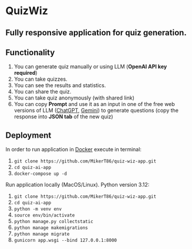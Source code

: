# QuizWiz

## Fully responsive application for quiz generation. 

## Functionality
1. You can generate quiz manually or using LLM (**OpenAI API key required**)
2. You can take quizzes.
3. You can see the results and statistics.
4. You can share the quiz.
5. You can take quiz anonymously (with shared link)
6. You can copy **Prompt** and use it as an input in one of the free web versions of LLM ([ChatGPT](https://chat.openai.com/), [Gemini](https://gemini.google.com/)) to generate questions (copy the response into **JSON tab** of the new quiz)

## Deployment
In order to run application in [Docker](docker.com) execute in terminal:
1. ```git clone https://github.com/MikerT86/quiz-wiz-app.git```
2. ```cd quiz-ai-app```
4. ```docker-compose up -d```

Run application locally (MacOS/Linux). Python version 3.12:
1. ```git clone https://github.com/MikerT86/quiz-wiz-app.git```
2. ```cd quiz-ai-app```
3. ```python -m venv env```
4. ```source env/bin/activate```
5. ```python manage.py collectstatic```
6. ```python manage makemigrations```
7. ```python manage migrate```
8. ```gunicorn app.wsgi --bind 127.0.0.1:8000```
